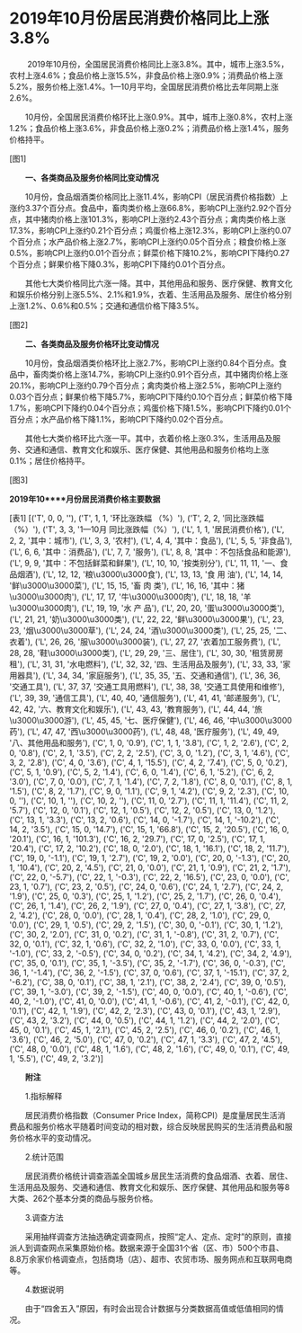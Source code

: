 # 2019年10月份居民消费价格同比上涨3.8%

 　　2019年10月份，全国居民消费价格同比上涨3.8%。其中，城市上涨3.5%，农村上涨4.6%；食品价格上涨15.5%，非食品价格上涨0.9%；消费品价格上涨5.2%，服务价格上涨1.4%。1­­—10月平均，全国居民消费价格比去年同期上涨2.6%。

　　10月份，全国居民消费价格环比上涨0.9%。其中，城市上涨0.8%，农村上涨1.2%；食品价格上涨3.6%，非食品价格上涨0.2%；消费品价格上涨1.4%，服务价格持平。

[图1]

　　**一、各类商品及服务价格同比变动情况**

　　10月份，食品烟酒类价格同比上涨11.4%，影响CPI（居民消费价格指数）上涨约3.37个百分点。食品中，畜肉类价格上涨66.8%，影响CPI上涨约2.92个百分点，其中猪肉价格上涨101.3%，影响CPI上涨约2.43个百分点；禽肉类价格上涨17.3%，影响CPI上涨约0.21个百分点；鸡蛋价格上涨12.3%，影响CPI上涨约0.07个百分点；水产品价格上涨2.7%，影响CPI上涨约0.05个百分点；粮食价格上涨0.5%，影响CPI上涨约0.01个百分点；鲜菜价格下降10.2%，影响CPI下降约0.27个百分点；鲜果价格下降0.3%，影响CPI下降约0.01个百分点。

　　其他七大类价格同比六涨一降。其中，其他用品和服务、医疗保健、教育文化和娱乐价格分别上涨5.5%、2.1%和1.9%，衣着、生活用品及服务、居住价格分别上涨1.2%、0.6%和0.5%；交通和通信价格下降3.5%。

[图2]

　　**二、各类商品及服务价格环比变动情况**

　　10月份，食品烟酒类价格环比上涨2.7%，影响CPI上涨约0.84个百分点。食品中，畜肉类价格上涨14.7%，影响CPI上涨约0.91个百分点，其中猪肉价格上涨20.1%，影响CPI上涨约0.79个百分点；禽肉类价格上涨2.5%，影响CPI上涨约0.03个百分点；鲜果价格下降5.7%，影响CPI下降约0.10个百分点；鲜菜价格下降1.7%，影响CPI下降约0.04个百分点；鸡蛋价格下降1.5%，影响CPI下降约0.01个百分点；水产品价格下降1.1%，影响CPI下降约0.02个百分点。

　　其他七大类价格环比六涨一平。其中，衣着价格上涨0.3%，生活用品及服务、交通和通信、教育文化和娱乐、医疗保健、其他用品和服务价格均上涨0.1%；居住价格持平。

[图3]

**2019****年****10****月份居民消费价格主要数据**

[表1]
[('T', 0, 0, ''), ('T', 1, 1, '环比涨跌幅 （%）'), ('T', 2, 2, '同比涨跌幅 （%）'), ('T', 3, 3, '1—10月 同比涨跌幅（%）'), ('L', 1, 1, '居民消费价格'), ('L', 2, 2, '其中：城市'), ('L', 3, 3, '农村'), ('L', 4, 4, '其中：食品'), ('L', 5, 5, '非食品'), ('L', 6, 6, '其中：消费品'), ('L', 7, 7, '服务'), ('L', 8, 8, '其中：不包括食品和能源'), ('L', 9, 9, '其中：不包括鲜菜和鲜果'), ('L', 10, 10, '按类别分'), ('L', 11, 11, '一、食品烟酒'), ('L', 12, 12, '粮\u3000\u3000食'), ('L', 13, 13, '食 用 油'), ('L', 14, 14, '鲜\u3000\u3000菜'), ('L', 15, 15, '畜 肉 类'), ('L', 16, 16, '其中：猪\u3000\u3000肉'), ('L', 17, 17, '牛\u3000\u3000肉'), ('L', 18, 18, '羊\u3000\u3000肉'), ('L', 19, 19, '水 产 品'), ('L', 20, 20, '蛋\u3000\u3000类'), ('L', 21, 21, '奶\u3000\u3000类'), ('L', 22, 22, '鲜\u3000\u3000果'), ('L', 23, 23, '烟\u3000\u3000草'), ('L', 24, 24, '酒\u3000\u3000类'), ('L', 25, 25, '二、衣着'), ('L', 26, 26, '服\u3000\u3000装'), ('L', 27, 27, '衣着加工服务费'), ('L', 28, 28, '鞋\u3000\u3000类'), ('L', 29, 29, '三、居住'), ('L', 30, 30, '租赁房房租'), ('L', 31, 31, '水电燃料'), ('L', 32, 32, '四、生活用品及服务'), ('L', 33, 33, '家用器具'), ('L', 34, 34, '家庭服务'), ('L', 35, 35, '五、交通和通信'), ('L', 36, 36, '交通工具'), ('L', 37, 37, '交通工具用燃料'), ('L', 38, 38, '交通工具使用和维修'), ('L', 39, 39, '通信工具'), ('L', 40, 40, '通信服务'), ('L', 41, 41, '邮递服务'), ('L', 42, 42, '六、教育文化和娱乐'), ('L', 43, 43, '教育服务'), ('L', 44, 44, '旅\u3000\u3000游'), ('L', 45, 45, '七、医疗保健'), ('L', 46, 46, '中\u3000\u3000药'), ('L', 47, 47, '西\u3000\u3000药'), ('L', 48, 48, '医疗服务'), ('L', 49, 49, '八、其他用品和服务'), ('C', 1, 0, '0.9'), ('C', 1, 1, '3.8'), ('C', 1, 2, '2.6'), ('C', 2, 0, '0.8'), ('C', 2, 1, '3.5'), ('C', 2, 2, '2.5'), ('C', 3, 0, '1.2'), ('C', 3, 1, '4.6'), ('C', 3, 2, '2.8'), ('C', 4, 0, '3.6'), ('C', 4, 1, '15.5'), ('C', 4, 2, '7.4'), ('C', 5, 0, '0.2'), ('C', 5, 1, '0.9'), ('C', 5, 2, '1.4'), ('C', 6, 0, '1.4'), ('C', 6, 1, '5.2'), ('C', 6, 2, '3.0'), ('C', 7, 0, '0.0'), ('C', 7, 1, '1.4'), ('C', 7, 2, '1.8'), ('C', 8, 0, '0.1'), ('C', 8, 1, '1.5'), ('C', 8, 2, '1.7'), ('C', 9, 0, '1.1'), ('C', 9, 1, '4.2'), ('C', 9, 2, '2.3'), ('C', 10, 0, ''), ('C', 10, 1, ''), ('C', 10, 2, ''), ('C', 11, 0, '2.7'), ('C', 11, 1, '11.4'), ('C', 11, 2, '5.7'), ('C', 12, 0, '0.1'), ('C', 12, 1, '0.5'), ('C', 12, 2, '0.5'), ('C', 13, 0, '1.2'), ('C', 13, 1, '3.3'), ('C', 13, 2, '0.6'), ('C', 14, 0, '-1.7'), ('C', 14, 1, '-10.2'), ('C', 14, 2, '3.5'), ('C', 15, 0, '14.7'), ('C', 15, 1, '66.8'), ('C', 15, 2, '20.5'), ('C', 16, 0, '20.1'), ('C', 16, 1, '101.3'), ('C', 16, 2, '29.7'), ('C', 17, 0, '2.5'), ('C', 17, 1, '20.4'), ('C', 17, 2, '10.2'), ('C', 18, 0, '2.0'), ('C', 18, 1, '16.1'), ('C', 18, 2, '11.7'), ('C', 19, 0, '-1.1'), ('C', 19, 1, '2.7'), ('C', 19, 2, '0.0'), ('C', 20, 0, '-1.3'), ('C', 20, 1, '10.4'), ('C', 20, 2, '4.5'), ('C', 21, 0, '0.0'), ('C', 21, 1, '0.9'), ('C', 21, 2, '1.7'), ('C', 22, 0, '-5.7'), ('C', 22, 1, '-0.3'), ('C', 22, 2, '16.5'), ('C', 23, 0, '0.0'), ('C', 23, 1, '0.7'), ('C', 23, 2, '0.5'), ('C', 24, 0, '0.6'), ('C', 24, 1, '2.7'), ('C', 24, 2, '1.9'), ('C', 25, 0, '0.3'), ('C', 25, 1, '1.2'), ('C', 25, 2, '1.7'), ('C', 26, 0, '0.4'), ('C', 26, 1, '1.4'), ('C', 26, 2, '1.9'), ('C', 27, 0, '0.4'), ('C', 27, 1, '3.8'), ('C', 27, 2, '4.2'), ('C', 28, 0, '0.0'), ('C', 28, 1, '0.4'), ('C', 28, 2, '1.0'), ('C', 29, 0, '0.0'), ('C', 29, 1, '0.5'), ('C', 29, 2, '1.5'), ('C', 30, 0, '-0.1'), ('C', 30, 1, '1.2'), ('C', 30, 2, '2.0'), ('C', 31, 0, '0.2'), ('C', 31, 1, '-0.8'), ('C', 31, 2, '0.7'), ('C', 32, 0, '0.1'), ('C', 32, 1, '0.6'), ('C', 32, 2, '1.0'), ('C', 33, 0, '0.0'), ('C', 33, 1, '-1.0'), ('C', 33, 2, '-0.5'), ('C', 34, 0, '0.2'), ('C', 34, 1, '4.2'), ('C', 34, 2, '4.9'), ('C', 35, 0, '0.1'), ('C', 35, 1, '-3.5'), ('C', 35, 2, '-1.7'), ('C', 36, 0, '-0.3'), ('C', 36, 1, '-1.4'), ('C', 36, 2, '-1.5'), ('C', 37, 0, '0.6'), ('C', 37, 1, '-15.1'), ('C', 37, 2, '-6.2'), ('C', 38, 0, '0.1'), ('C', 38, 1, '2.1'), ('C', 38, 2, '2.4'), ('C', 39, 0, '0.5'), ('C', 39, 1, '-3.0'), ('C', 39, 2, '-1.5'), ('C', 40, 0, '0.0'), ('C', 40, 1, '-0.6'), ('C', 40, 2, '-1.0'), ('C', 41, 0, '0.0'), ('C', 41, 1, '-0.6'), ('C', 41, 2, '-0.1'), ('C', 42, 0, '0.1'), ('C', 42, 1, '1.9'), ('C', 42, 2, '2.3'), ('C', 43, 0, '0.1'), ('C', 43, 1, '2.9'), ('C', 43, 2, '3.2'), ('C', 44, 0, '0.5'), ('C', 44, 1, '1.2'), ('C', 44, 2, '2.0'), ('C', 45, 0, '0.1'), ('C', 45, 1, '2.1'), ('C', 45, 2, '2.5'), ('C', 46, 0, '0.2'), ('C', 46, 1, '3.6'), ('C', 46, 2, '5.0'), ('C', 47, 0, '0.2'), ('C', 47, 1, '3.3'), ('C', 47, 2, '4.5'), ('C', 48, 0, '0.0'), ('C', 48, 1, '1.6'), ('C', 48, 2, '1.6'), ('C', 49, 0, '0.1'), ('C', 49, 1, '5.5'), ('C', 49, 2, '3.2')]

　　**附注**

　　1.指标解释

　　居民消费价格指数（Consumer Price Index，简称CPI）是度量居民生活消费品和服务价格水平随着时间变动的相对数，综合反映居民购买的生活消费品和服务价格水平的变动情况。

　　2.统计范围

　　居民消费价格统计调查涵盖全国城乡居民生活消费的食品烟酒、衣着、居住、生活用品及服务、交通和通信、教育文化和娱乐、医疗保健、其他用品和服务等8大类、262个基本分类的商品与服务价格。

　　3.调查方法

　　采用抽样调查方法抽选确定调查网点，按照“定人、定点、定时”的原则，直接派人到调查网点采集原始价格。数据来源于全国31个省（区、市）500个市县、8.8万余家价格调查点，包括商场（店）、超市、农贸市场、服务网点和互联网电商等。

　　4.数据说明

　　由于“四舍五入”原因，有时会出现合计数据与分类数据高值或低值相同的情况。